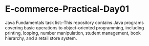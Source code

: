 # E-commerce-Practical-Day01
Java Fundamentals task list:-This repository contains Java programs covering basic operations to object-oriented programming, including printing, looping, number manipulation, student management, book hierarchy, and a retail store system.
